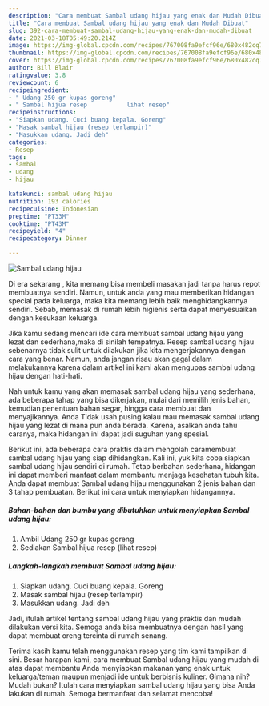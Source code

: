 ```yaml
---
description: "Cara membuat Sambal udang hijau yang enak dan Mudah Dibuat"
title: "Cara membuat Sambal udang hijau yang enak dan Mudah Dibuat"
slug: 392-cara-membuat-sambal-udang-hijau-yang-enak-dan-mudah-dibuat
date: 2021-03-18T05:49:20.214Z
image: https://img-global.cpcdn.com/recipes/767008fa9efcf96e/680x482cq70/sambal-udang-hijau-foto-resep-utama.jpg
thumbnail: https://img-global.cpcdn.com/recipes/767008fa9efcf96e/680x482cq70/sambal-udang-hijau-foto-resep-utama.jpg
cover: https://img-global.cpcdn.com/recipes/767008fa9efcf96e/680x482cq70/sambal-udang-hijau-foto-resep-utama.jpg
author: Bill Blair
ratingvalue: 3.8
reviewcount: 6
recipeingredient:
- " Udang 250 gr kupas goreng"
- " Sambal hijua resep           lihat resep"
recipeinstructions:
- "Siapkan udang. Cuci buang kepala. Goreng"
- "Masak sambal hijau (resep terlampir)"
- "Masukkan udang. Jadi deh"
categories:
- Resep
tags:
- sambal
- udang
- hijau

katakunci: sambal udang hijau 
nutrition: 193 calories
recipecuisine: Indonesian
preptime: "PT33M"
cooktime: "PT43M"
recipeyield: "4"
recipecategory: Dinner

---
```



![Sambal udang hijau](https://img-global.cpcdn.com/recipes/767008fa9efcf96e/680x482cq70/sambal-udang-hijau-foto-resep-utama.jpg)

Di era  sekarang , kita memang bisa membeli masakan jadi tanpa harus repot membuatnya sendiri. Namun, untuk anda yang mau memberikan hidangan special pada keluarga, maka kita memang lebih baik menghidangkannya sendiri. Sebab, memasak di rumah lebih higienis serta dapat menyesuaikan dengan kesukaan keluarga.

Jika kamu sedang mencari ide cara membuat sambal udang hijau yang lezat dan sederhana,maka di sinilah tempatnya. Resep sambal udang hijau  sebenarnya tidak sulit untuk dilakukan jika kita mengerjakannya dengan cara yang benar. Namun, anda jangan risau akan gagal dalam melakukannya 
karena dalam artikel ini kami akan mengupas sambal udang hijau dengan hati-hati.  



Nah untuk kamu yang akan memasak sambal udang hijau yang sederhana, ada beberapa tahap yang bisa dikerjakan, mulai dari memilih jenis bahan, kemudian penentuan bahan segar, hingga cara membuat dan menyajikannya. Anda Tidak usah pusing kalau mau memasak sambal udang hijau yang lezat di mana pun anda berada. Karena, asalkan anda  tahu caranya, maka hidangan ini dapat jadi suguhan yang spesial.

Berikut ini, ada beberapa cara praktis  dalam mengolah caramembuat sambal udang hijau yang siap dihidangkan. Kali ini, yuk kita coba siapkan sambal udang hijau sendiri di rumah. Tetap berbahan sederhana, hidangan ini dapat memberi manfaat dalam membantu menjaga kesehatan tubuh kita. Anda dapat membuat Sambal udang hijau menggunakan 2 jenis bahan dan 3 tahap pembuatan. Berikut ini cara untuk menyiapkan hidangannya.

<!--inarticleads1-->

##### Bahan-bahan dan bumbu yang dibutuhkan untuk menyiapkan Sambal udang hijau:

1. Ambil  Udang 250 gr kupas goreng
1. Sediakan  Sambal hijua resep           (lihat resep)




<!--inarticleads2-->

##### Langkah-langkah membuat Sambal udang hijau:

1. Siapkan udang. Cuci buang kepala. Goreng
1. Masak sambal hijau (resep terlampir)
1. Masukkan udang. Jadi deh




Jadi, itulah artikel tentang  sambal udang hijau  yang praktis dan mudah dilakukan versi kita. Semoga anda bisa membuatnya dengan hasil yang dapat membuat oreng tercinta di rumah senang. 

Terima kasih kamu telah menggunakan resep yang tim kami tampilkan di sini. Besar harapan kami, cara membuat  Sambal udang hijau yang mudah di atas dapat membantu Anda menyiapkan makanan yang enak untuk keluarga/teman maupun menjadi ide untuk berbisnis kuliner. Gimana nih? Mudah bukan? Itulah cara menyiapkan sambal udang hijau yang bisa Anda lakukan di rumah. Semoga bermanfaat dan selamat mencoba!

